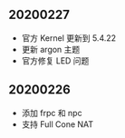 ## 20200227
* 官方 Kernel 更新到 5.4.22
* 更新 argon 主题
* 官方修复 LED 问题
## 20200226
* 添加 frpc 和 npc
* 支持 Full Cone NAT
